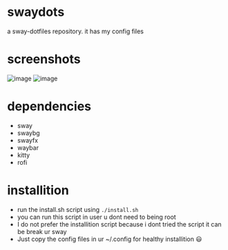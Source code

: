 # swaydots
a sway-dotfiles repository. it has my config files

# screenshots

![image](https://github.com/user-attachments/assets/3b2be6eb-02bc-405e-8ea9-34b5a0e26c1e)
![image](https://github.com/user-attachments/assets/0f7b359a-5100-4cd4-8644-065da43e6b79)


# dependencies

- sway
- swaybg
- swayfx
- waybar
- kitty
- rofi

# installition

- run the install.sh script using ```./install.sh```
- you can run this script in user u dont need to being root
- I do not prefer the installition script because i dont tried the script it can be break ur sway
- Just copy the config files in ur ~/.config for healthy installition :smiley:
